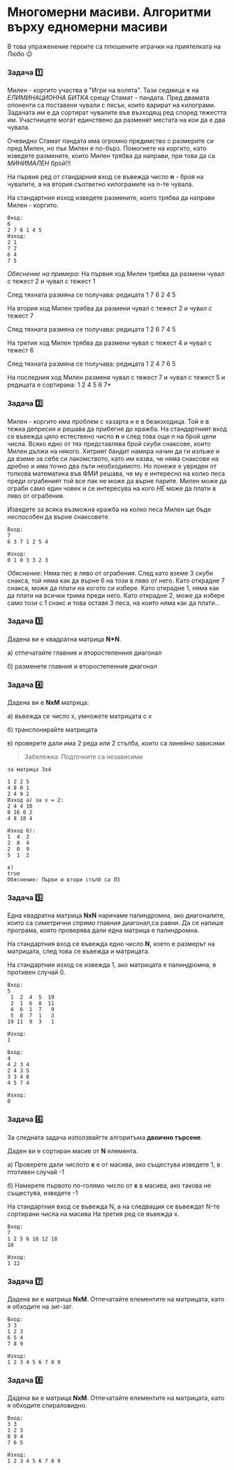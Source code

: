# Многомерни масиви. Алгоритми върху едномерни масиви

В това упраженение героите са плюшените играчки на приятелката на Любо 😉

### Задача :one:
Милен - коргито участва в "Игри на волята". Тази седмица е на *ЕЛИМИНАЦИОННА БИТКА* срещу Стамат - пандата. Пред двамата опоненти са поставени чували с пясък, които варират на килограми. Задачата им е да сортират чувалите във възходящ ред според тежестта им. Участницете могат единствено да разменят местата  на кои да е два чувала. 

Очевидно Стамат пандата има огромно предимство с размерите си пред Милен, но пък Милен е по-бърз. Помогнете на коргито, като изведете размените, които Милен трябва да направи, при това да са *МИНИМАЛЕН* брой!!!

На първия ред от стандарния вход се въвежда число **n** - броя на чувалите, а на втория съответно килограмите на n-те чувала.

На стандартния изход изведете размените, които трябва да направи Милен - коргито. 

```
Вход:
6
2 7 6 1 4 5
Изход:
2 1
7 2
6 4
7 5
```
*Обяснение на примера:*
На първия ход Милен трябва да размени чувал с тежест 2 и чувал с тежест 1 

След тяхната размяна се получава: редицата 1 7 6 2 4 5

На втория ход Милен трябва да размени чувал с тежест 2 и чувал с тежест 7

След тяхната размяна се получава: редицата 1 2 6 7 4 5

На третия ход Милен трябва да размени чувал с тежест 4 и чувал с тежест 6

След тяхната размяна се получава: редицата 1 2 4 7 6 5

На последния ход Милен разменя чувал с тежест 7 и чувал с тежест 5 и редицата е сортирана: 1 2 4 5 6 7*

### Задача :two:
Милен - коргито има проблем с хазарта и е в безизходица. Той е в тежка депресия и решава да прибегне до кражба. На стандартният вход се въвежда цяло естествено число **n** и след това още n на брой цели числа. Всяко едно от тях представлява брой скуби снаксове, които Милен дължи на някого. Хитрият бандит намира начин да ги излъже и да вземе за себе си лакомството, като им казва, че няма снаксове на дребно и има точно два пъти необходимото. Но понеже е увреден от толкова математика във ФМИ решава, че му е интересно на колко песа преди ограбеният той все пак не може да върне парите. Милен може да ограби само един човек и се интересува на кого *НЕ* може да плати в ляво от ограбения.

Изведете за всяка възможна кражба на колко песа Милен ще бъде неспособен да върне снаксовете.

```
Вход:
7 
6 3 7 1 2 5 4

Изход:
0 1 0 3 3 2 3
```
*Обяснение:* Няма пес в ляво от ограбения. След като вземе 3 скуби снакса, той няма как да върне 6 на този в ляво от него. Като открадне 7 снакса, може да плати на когото си избере. Като открадне 1, няма как да плати на всички трима преди него. Като открадне 2, може да избере само този с 1 снакс и това оставя 3 песа, на които няма как да плати...

### Задача :three:
Дадена ви е квадратна матрица **N*N**.

а) отпечатайте главния и второстепенния диагонал

б) разменете главния и второстепенния диагонал

### Задача :four:
Дадена ви е **NxM** матрица:

а) въвежда се число x, умножете матрицата с x

б) транспонирайте матрицата

в) проверете дали има 2 реда или 2 стълба, които са линейно зависими

> Забележка: Подточките са независими

```
за матрица 3х4

1 2 2 5
4 8 0 1
2 4 9 2
Изход a) за x = 2:
2 4 4 10
8 16 0 2
4 8 18 4

Изход б):
1  4  2
2  8  4
2  0  9
5  1  2

в)
true
Обяснение: Първи и втори стълб са ЛЗ
```

### Задача :five:
Една квадратна матрица **NxN** наричаме палиндромна, ако диагоналите, които са симетрични спрямо главния диагонал,са равни. Да се напише програма, която проверява дали една матрица е палиндромна.

На стандартния вход се въвежда едно число **N**, което е размерът на матрицата, след това се въвежда и матрицата.

На стандартния изход се извежда 1, aко матрицата е палиндромна, в противен случай 0.

```
Вход:
5
 1  2  4  5  19
 2  1  6  8  11
 4  6  1  7   9
 5  8  7  1   3
19 11  9  3   1

Изход:
1

Вход:
4
4 2 3 4
2 4 3 5
3 3 4 8
4 5 7 4

Изход:
0
```

### Задача :six:
За следната задача използвайгте алгоритъма **двоично търсене**.

Даден ви е сортиран масив от **N** елемента. 

а) Проверете дали числото **х** е от масива, aко същестува изведете 1, в птотивен случай -1

б) Намерете първото по-голямо число от **х** в масива, ако такова не същестува, изведете -1

На стандартния вход се въвежда N, а на следващия се въвеждат N-те сортирани числа на масива
На третия ред се въвежда х.

```
Вход:
7
1 2 5 6 10 12 18
10

Изход:
1 12
```

### Задача :seven:
Дадена ви е матрица **NxM**. Отпечатайте елементите на матрицата, като я обходите на зиг-заг.

```
Вход:
3 3
1 2 3
6 5 4
7 8 9

Изход:
1 2 3 4 5 6 7 8 9
```

### Задача :eight:
Дадена ви е матрица **NxM**. Отпечатайте елементите на матрицата, като я обходите спираловидно.

```
Вход:
3 3
1 2 3
8 9 4
7 6 5

Изход:
1 2 3 4 5 6 7 8 9
```
